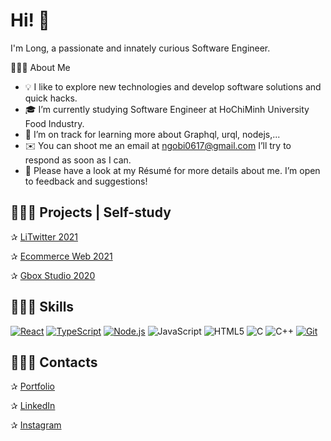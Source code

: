 
# Hi! 👋

I'm Long, a passionate and innately curious Software Engineer.

👨🏻‍💻  About Me

- 💡  I like to explore new technologies and develop software solutions and quick hacks.
- 🎓  I’m currently studying Software Engineer at HoChiMinh University Food Industry. 
- 🌱  I’m on track for learning more about Graphql, urql, nodejs,...
- ✉️  You can shoot me an email at ngobi0617@gmail.com I’ll try to respond as soon as I can.
- 📄  Please have a look at my Résumé for more details about me. I’m open to feedback and suggestions!

## 🦸🏻‍♂️ Projects | Self-study
✰ [LiTwitter 2021](https://litwitter-app.herokuapp.com/home)

✰ [Ecommerce Web 2021](https://freshnesecom.herokuapp.com/)

✰ [Gbox Studio 2020](https://longngo0617.github.io/Gbox/)


## 👨🏻‍🔧 Skills

[![React](https://img.shields.io/badge/-React-000000?style=flat&logo=React&logoColor=61DAFB)](https://reactjs.org/)
[![TypeScript](https://img.shields.io/badge/-TypeScript-000000?style=flat&logo=typescript&logoColor=007ACC)](https://www.typescriptlang.org/)
[![Node.js](https://img.shields.io/badge/-Node.js-000000?style=flat&logo=node.js&logoColor=339933)](https://nodejs.org/)
![JavaScript](https://img.shields.io/badge/-JavaScript-000000?style=flat&logo=javascript)
![HTML5](https://img.shields.io/badge/-HTML5-000000?style=flat&logo=HTML5)
![C](https://img.shields.io/badge/-C-000000?style=flat&logo=C)
![C++](https://img.shields.io/badge/-C++-000000?style=flat&logo=C%2B%2B&logoColor=00599C)
[![Git](https://img.shields.io/badge/-Git-000000?style=flat&logo=git&logoColor=F05032)](https://git-scm.com/)



## 👨🏻‍💼 Contacts

✰ [Portfolio](https)

✰ [LinkedIn](https://www.linkedin.com/in/long-ngo-61a2a21b7/)

✰ [Instagram](https://www.instagram.com/longngo0617/)
